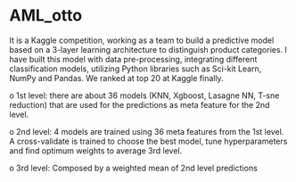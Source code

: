 # AML_otto
It is a Kaggle competition, working as a team to build a predictive model based on a 3-layer learning architecture to distinguish product categories. 
I have built this model with data pre-processing, integrating different classification models, utilizing Python libraries such as Sci-kit Learn, NumPy and Pandas. 
We ranked at top 20 at Kaggle finally.

o 1st level: there are about 36 models (KNN, Xgboost, Lasagne NN, T-sne reduction) that
are used for the predictions as meta feature for the 2nd level.

o 2nd level: 4 models are trained using 36 meta features from the 1st level. A cross-validate
is trained to choose the best model, tune hyperparameters and find optimum weights to
average 3rd level.

o 3rd level: Composed by a weighted mean of 2nd level predictions
